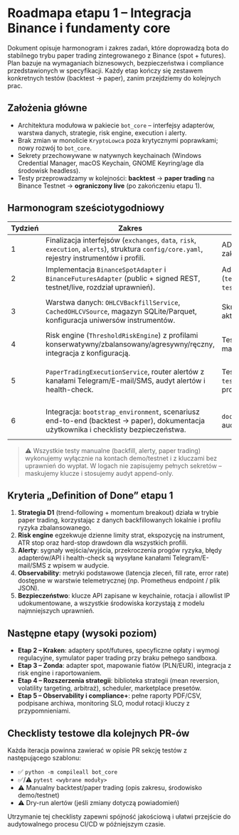 # Roadmapa etapu 1 – Integracja Binance i fundamenty core

Dokument opisuje harmonogram i zakres zadań, które doprowadzą bota do stabilnego trybu paper
trading zintegrowanego z Binance (spot + futures). Plan bazuje na wymaganiach biznesowych,
bezpieczeństwa i compliance przedstawionych w specyfikacji. Każdy etap kończy się zestawem
konkretnych testów (backtest → paper), zanim przejdziemy do kolejnych prac.

## Założenia główne

- Architektura modułowa w pakiecie `bot_core` – interfejsy adapterów, warstwa danych,
  strategie, risk engine, execution i alerty.
- Brak zmian w monolicie `KryptoLowca` poza krytycznymi poprawkami; nowy rozwój to `bot_core`.
- Sekrety przechowywane w natywnych keychainach (Windows Credential Manager, macOS Keychain,
  GNOME Keyring/age dla środowisk headless).
- Testy przeprowadzamy w kolejności: **backtest** → **paper trading** na Binance Testnet →
  **ograniczony live** (po zakończeniu etapu 1).

## Harmonogram sześciotygodniowy

| Tydzień | Zakres | Artefakty | Testy końcowe |
| --- | --- | --- | --- |
| 1 | Finalizacja interfejsów (`exchanges`, `data`, `risk`, `execution`, `alerts`), struktura `config/core.yaml`, rejestry instrumentów i profili. | ADR #001 (architektura modułowa), zaktualizowany `config/core.yaml`. | ✅ `python -m compileall bot_core`<br>✅ `pytest tests/test_config_loader.py` |
| 2 | Implementacja `BinanceSpotAdapter` i `BinanceFuturesAdapter` (public + signed REST, testnet/live, rozdział uprawnień). | Adaptery + testy podpisów (`tests/test_binance_spot_adapter.py`, `tests/test_binance_futures_adapter.py`). | ✅ `pytest tests/test_binance_spot_adapter.py tests/test_binance_futures_adapter.py` |
| 3 | Warstwa danych: `OHLCVBackfillService`, `CachedOHLCVSource`, magazyn SQLite/Parquet, konfiguracja uniwersów instrumentów. | Skrypt `scripts/backfill_ohlcv.py`, aktualizacja dokumentacji danych. | ✅ `pytest tests/test_ohlcv_backfill.py`<br>✅ manualny backfill BTC/USDT D1 (dry-run) |
| 4 | Risk engine (`ThresholdRiskEngine`) z profilami konserwatywny/zbalansowany/agresywny/ręczny, integracja z konfiguracją. | Testy `tests/test_risk_engine.py`, raport mapowania limitów. | ✅ `pytest tests/test_risk_engine.py` |
| 5 | `PaperTradingExecutionService`, router alertów z kanałami Telegram/E-mail/SMS, audyt alertów i health-check. | Testy `tests/test_paper_execution.py`, `tests/test_alerts.py`, dokument procedury alertów. | ✅ `pytest tests/test_paper_execution.py tests/test_alerts.py`<br>⚠️ Manualny dry-run alertów (mock API) |
| 6 | Integracja: `bootstrap_environment`, scenariusz end-to-end (backtest → paper), dokumentacja użytkownika i checklisty bezpieczeństwa. | `docs/runbooks/paper_trading.md`, log audytu papierowego dnia. | ✅ `pytest tests/test_runtime_bootstrap.py`<br>✅ symulacja paper tradingu BTC/USDT (24h na testnecie) |

> ⚠️ Wszystkie testy manualne (backfill, alerty, paper trading) wykonujemy wyłącznie na kontach
demo/testnet i z kluczami bez uprawnień do wypłat. W logach nie zapisujemy pełnych sekretów –
maskujemy klucze i stosujemy audyt append-only.

## Kryteria „Definition of Done” etapu 1

1. **Strategia D1** (trend-following + momentum breakout) działa w trybie paper trading,
   korzystając z danych backfillowanych lokalnie i profilu ryzyka zbalansowanego.
2. **Risk engine** egzekwuje dzienne limity strat, ekspozycję na instrument, ATR stop oraz
   hard-stop drawdown dla wszystkich profili.
3. **Alerty**: sygnały wejścia/wyjścia, przekroczenia progów ryzyka, błędy adapterów/API i
   health-check są wysyłane kanałami Telegram/E-mail/SMS z wpisem w audycie.
4. **Observability**: metryki podstawowe (latencja zleceń, fill rate, error rate) dostępne w
   warstwie telemetrycznej (np. Prometheus endpoint / plik JSON).
5. **Bezpieczeństwo**: klucze API zapisane w keychainie, rotacja i allowlist IP udokumentowane,
   a wszystkie środowiska korzystają z modelu najmniejszych uprawnień.

## Następne etapy (wysoki poziom)

- **Etap 2 – Kraken**: adaptery spot/futures, specyficzne opłaty i wymogi regulacyjne,
  symulator paper trading przy braku pełnego sandboxa.
- **Etap 3 – Zonda**: adapter spot, mapowanie fiatów (PLN/EUR), integracja z risk engine i
  raportowaniem.
- **Etap 4 – Rozszerzenia strategii**: biblioteka strategii (mean reversion, volatility targeting,
  arbitraż), scheduler, marketplace presetów.
- **Etap 5 – Observability i compliance+**: pełne raporty PDF/CSV, podpisane archiwa, monitoring SLO,
  moduł rotacji kluczy z przypomnieniami.

## Checklisty testowe dla kolejnych PR-ów

Każda iteracja powinna zawierać w opisie PR sekcję testów z następującego szablonu:

- ✅ `python -m compileall bot_core`
- ✅/⚠️ `pytest <wybrane moduły>`
- ⚠️ Manualny backtest/paper trading (opis zakresu, środowisko demo/testnet)
- ⚠️ Dry-run alertów (jeśli zmiany dotyczą powiadomień)

Utrzymanie tej checklisty zapewni spójność jakościową i ułatwi przejście do audytowalnego
procesu CI/CD w późniejszym czasie.
